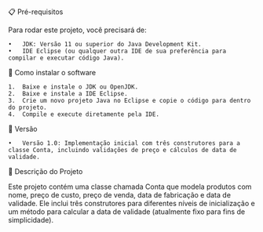 📋 Pré-requisitos

Para rodar este projeto, você precisará de:

	•	JDK: Versão 11 ou superior do Java Development Kit.
	•	IDE Eclipse (ou qualquer outra IDE de sua preferência para compilar e executar código Java).

🔧 Como instalar o software

	1.	Baixe e instale o JDK ou OpenJDK.
	2.	Baixe e instale a IDE Eclipse.
	3.	Crie um novo projeto Java no Eclipse e copie o código para dentro do projeto.
	4.	Compile e execute diretamente pela IDE.

📌 Versão

	•	Versão 1.0: Implementação inicial com três construtores para a classe Conta, incluindo validações de preço e cálculos de data de validade.


📝 Descrição do Projeto

Este projeto contém uma classe chamada Conta que modela produtos com nome, preço de custo, preço de venda, data de fabricação e data de validade. Ele inclui três construtores para diferentes níveis de inicialização e um método para calcular a data de validade (atualmente fixo para fins de simplicidade).
